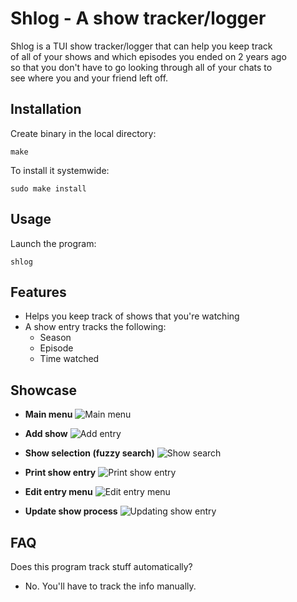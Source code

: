 # Shlog - A show tracker/logger

Shlog is a TUI show tracker/logger that can help you keep track  
of all of your shows and which episodes you ended on 2 years ago  
so that you don't have to go looking through all of your chats to  
see where you and your friend left off. 

## Installation

Create binary in the local directory:  
```
make
```

To install it systemwide:
```
sudo make install
```

## Usage

Launch the program:  
```
shlog
```

## Features

- Helps you keep track of shows that you're watching
- A show entry tracks the following:
    * Season
    * Episode
    * Time watched

## Showcase

- **Main menu**
![Main menu](https://gitlab.com/k_lar/shlog/uploads/70a2810d7e4764c9d789773d16a12a53/main_menu.png)

- **Add show**
![Add entry](https://gitlab.com/k_lar/shlog/uploads/32139246f239c4f77f8dc25cf4ab7778/added_entry.png)

- **Show selection (fuzzy search)**
![Show search](https://gitlab.com/k_lar/shlog/uploads/b29b2f94d9e21a2b503e22d5cb6218fc/selecting_show.png)

- **Print show entry**
![Print show entry](https://gitlab.com/k_lar/shlog/uploads/8cb59e4dee89a0177987a60916252c9f/view_progress.png)

- **Edit entry menu**
![Edit entry menu](https://gitlab.com/k_lar/shlog/uploads/9d56f4978a61c8d1da050bc3aa9e98ca/edit_entry.png)

- **Update show process**
![Updating show entry](https://gitlab.com/k_lar/shlog/uploads/33afb029b6d8737bd897256a1afaec5f/edited_entry.png)

## FAQ

Does this program track stuff automatically?  
- No. You'll have to track the info manually.


